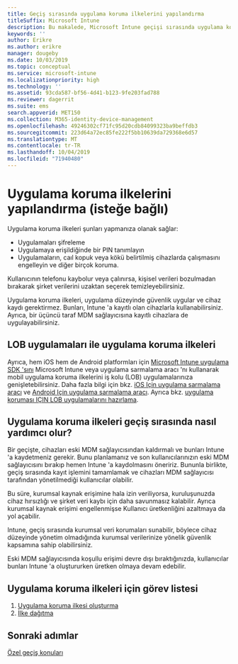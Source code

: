 ```yaml
---
title: Geçiş sırasında uygulama koruma ilkelerini yapılandırma
titleSuffix: Microsoft Intune
description: Bu makalede, Microsoft Intune geçişi sırasında uygulama koruma ilkeleri ayarlamak için gerekli adımlar sağlanmaktadır.
keywords: ''
author: Erikre
ms.author: erikre
manager: dougeby
ms.date: 10/03/2019
ms.topic: conceptual
ms.service: microsoft-intune
ms.localizationpriority: high
ms.technology: ''
ms.assetid: 93cda587-bf56-4d41-b123-9fe203fad788
ms.reviewer: dagerrit
ms.suite: ems
search.appverid: MET150
ms.collection: M365-identity-device-management
ms.openlocfilehash: 49246302cf71fc95d20cdb84099323ba9beffdb3
ms.sourcegitcommit: 223d64a72ec85fe222f5bb10639da729368e6d57
ms.translationtype: MT
ms.contentlocale: tr-TR
ms.lasthandoff: 10/04/2019
ms.locfileid: "71940480"
---
```

# <a name="configure-app-protection-policies-optional"></a>Uygulama koruma ilkelerini yapılandırma (isteğe bağlı)


Uygulama koruma ilkeleri şunları yapmanıza olanak sağlar:
* Uygulamaları şifreleme
* Uygulamaya erişildiğinde bir PIN tanımlayın
* Uygulamaların, caıl kopuk veya kökü belirtilmiş cihazlarda çalışmasını engelleyin ve diğer birçok koruma.

Kullanıcının telefonu kaybolur veya çalınırsa, kişisel verileri bozulmadan bırakarak şirket verilerini uzaktan seçerek temizleyebilirsiniz.

Uygulama koruma ilkeleri, uygulama düzeyinde güvenlik uygular ve cihaz kaydı gerektirmez. Bunları, Intune 'a kayıtlı olan cihazlarla kullanabilirsiniz. Ayrıca, bir üçüncü taraf MDM sağlayıcısına kayıtlı cihazlara de uygulayabilirsiniz.

## <a name="app-protection-policies-with-lob-apps"></a>LOB uygulamaları ile uygulama koruma ilkeleri

Ayrıca, hem iOS hem de Android platformları için [Microsoft Intune uygulama SDK 'sını](../developer/app-sdk-get-started.md) Microsoft Intune veya uygulama sarmalama aracı 'nı kullanarak mobil uygulama koruma ilkelerini iş kolu (LOB) uygulamalarınıza genişletebilirsiniz. Daha fazla bilgi için bkz. [iOS Için uygulama sarmalama aracı](../developer/app-wrapper-prepare-ios.md) ve [Android Için uygulama sarmalama aracı](./../developer/app-wrapper-prepare-android.md). Ayrıca bkz. [uygulama koruması IÇIN LOB uygulamalarını hazırlama](../developer/apps-prepare-mobile-application-management.md).

## <a name="how-do-app-protection-policies-help-during-migration"></a>Uygulama koruma ilkeleri geçiş sırasında nasıl yardımcı olur?

Bir geçişte, cihazları eski MDM sağlayıcısından kaldırmalı ve bunları Intune 'a kaydetmeniz gerekir. Bunu planlamanız ve son kullanıcılarınızın eski MDM sağlayıcısını bırakıp hemen Intune 'a kaydolmasını öneririz. Bununla birlikte, geçiş sırasında kayıt işlemini tamamlamak ve cihazları MDM sağlayıcısı tarafından yönetilmediği kullanıcılar olabilir.

Bu süre, kurumsal kaynak erişimine hala izin veriliyorsa, kuruluşunuzda cihaz hırsızlığı ve şirket veri kaybı için daha savunmasız kalabilir. Ayrıca kurumsal kaynak erişimi engellenmişse Kullanıcı üretkenliğini azaltmaya da yol açabilir.

Intune, geçiş sırasında kurumsal veri korumaları sunabilir, böylece cihaz düzeyinde yönetim olmadığında kurumsal verilerinize yönelik güvenlik kapsamına sahip olabilirsiniz.

Eski MDM sağlayıcısında koşullu erişimi devre dışı bıraktığınızda, kullanıcılar bunları Intune 'a oluştururken üretken olmaya devam edebilir.

## <a name="task-list-for-app-protection-policies"></a>Uygulama koruma ilkeleri için görev listesi

1. [Uygulama koruma ilkesi oluşturma](../apps/app-protection-policies.md#create-an-app-protection-policy)
2. [İlke dağıtma](../apps/app-protection-policies.md#deploy-a-policy-to-users)


## <a name="next-steps"></a>Sonraki adımlar

[Özel geçiş konuları](migration-guide-considerations.md)
